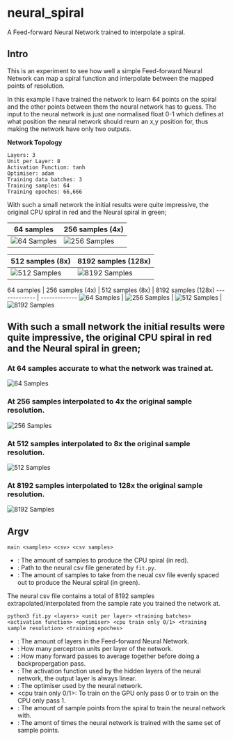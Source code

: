 # neural_spiral
A Feed-forward Neural Network trained to interpolate a spiral.

## Intro
This is an experiment to see how well a simple Feed-forward Neural Network can map a spiral function and interpolate between the mapped points of resolution.

In this example I have trained the network to learn 64 points on the spiral and the other points between them the neural network has to guess. The input to the neural network is just one normalised float 0-1 which defines at what position the neural network should reurn an x,y position for, thus making the network have only two outputs.

**Network Topology**
```
Layers: 3
Unit per Layer: 8
Activation Function: tanh
Optimiser: adam
Training data batches: 3
Training samples: 64
Training epoches: 66,666
```
With such a small network the initial results were quite impressive, the original CPU spiral in red and the Neural spiral in green;


64 samples  | 256 samples (4x)
| ------------- | ------------- |
| ![64 Samples](https://raw.githubusercontent.com/jcwml/neural_spiral/main/models/M1/64.png)  | ![256 Samples](https://raw.githubusercontent.com/jcwml/neural_spiral/main/models/M1/256.png)  |

512 samples (8x)  | 8192 samples (128x)
| ------------- | ------------- |
| ![512 Samples](https://raw.githubusercontent.com/jcwml/neural_spiral/main/models/M1/512.png)  | ![8192 Samples](https://raw.githubusercontent.com/jcwml/neural_spiral/main/models/M1/8192.png)  |


64 samples  | 256 samples (4x) | 512 samples (8x) | 8192 samples (128x)
------------- | -------------
![64 Samples](https://raw.githubusercontent.com/jcwml/neural_spiral/main/models/M1/64.png) | ![256 Samples](https://raw.githubusercontent.com/jcwml/neural_spiral/main/models/M1/256.png) | ![512 Samples](https://raw.githubusercontent.com/jcwml/neural_spiral/main/models/M1/512.png) | ![8192 Samples](https://raw.githubusercontent.com/jcwml/neural_spiral/main/models/M1/8192.png)



## With such a small network the initial results were quite impressive, the original CPU spiral in red and the Neural spiral in green;

### At 64 samples accurate to what the network was trained at.
![64 Samples](https://raw.githubusercontent.com/jcwml/neural_spiral/main/models/M1/64.png)

### At 256 samples interpolated to 4x the original sample resolution.
![256 Samples](https://raw.githubusercontent.com/jcwml/neural_spiral/main/models/M1/256.png)

### At 512 samples interpolated to 8x the original sample resolution.
![512 Samples](https://raw.githubusercontent.com/jcwml/neural_spiral/main/models/M1/512.png)

### At 8192 samples interpolated to 128x the original sample resolution.
![8192 Samples](https://raw.githubusercontent.com/jcwml/neural_spiral/main/models/M1/8192.png)

## Argv

`main <samples> <csv> <csv samples>`
- <samples>: The amount of samples to produce the CPU spiral (in red).
- <csv>: Path to the neural csv file generated by `fit.py`.
- <csv samples>: The amount of samples to take from the neual csv file evenly spaced out to produce the Neural spiral (in green).
  
The neural csv file contains a total of 8192 samples extrapolated/interpolated from the sample rate you trained the network at.

`python3 fit.py <layers> <unit per layer> <training batches> <activation function> <optimiser> <cpu train only 0/1> <training sample resolution> <training epoches>`
- <layers>: The amount of layers in the Feed-forward Neural Network.
- <unit per layer>: How many perceptron units per layer of the network.
- <training batches>: How many forward passes to average together before doing a backpropergation pass.
- <activation function>: The activation function used by the hidden layers of the neural network, the output layer is always linear.
- <optimiser>: The optimiser used by the neural network.
- <cpu train only 0/1>: To train on the GPU only pass 0 or to train on the CPU only pass 1.
- <training sample resolution>: The amount of sample points from the spiral to train the neural network with.
- <training epoches>: The amont of times the neural network is trained with the same set of sample points.



